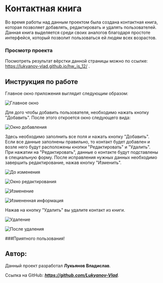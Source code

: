 # Контактная книга
Во время работы над данным проектом была создана контактная книга, которая позволяет добавлять, редактировать и удалять  пользователей. Данная книга выделяется среди своих аналогов благодаря простоте интерфейся, который позволит пользоваться ей людям всех возрастов.

### Просмотр проекта

Посмотреть результат вёрстки данной страницы можно по ссылке: https://lukyanov-vlad.github.io/hw_js_12/ .

## Инструкция по работе
Главное окно приложения выглядит следующим образом:

![Главное окно](https://i.ibb.co/P6sr6Sj/screen37.png)

Для дого чтобы добавить пользователя, необходимо нажать кнопку "Добавить".
После этого откроется окно следующего вида:

![Окно добавления](https://i.ibb.co/WfJ28td/screen32.png)

Здесь необходимо заполнить все поля и нажать кнопку "Добавить". Если все данные заполнены правильно, то контакт будет добавлен и возле него будут расположены кнопки "Редактировать" и "Удалить". При нажатии на "Редактировать", данные о контакте будут подставлены в специальную форму. После исправления нужных данных необходимо завершить редактирование, нажав кнопку "Изменить".


![До изменения](https://i.ibb.co/VqcCYgq/screen34.png)

![Окно редактирования](https://i.ibb.co/7vGVHRh/screen33.png)

![Изменение](https://i.ibb.co/BBK3TtP/screen38.png)

![Измененная информация](https://i.ibb.co/26Zzhcw/screen35.png)

Нажав на кнопку "Удалить" вы удалите контакт из книги.

![Удаление](https://i.ibb.co/d0t9n04/screen39.png)

![После удаления](https://i.ibb.co/P6fydK2/screen36.png)

###Приятного пользования!

## Автор:

Данный проект разработал __Лукьянов Владислав__.

Ссылка на GitHub:  ___https://github.com/Lukyanov-Vlad___.

